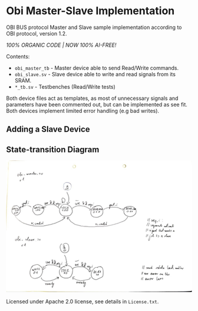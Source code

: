 # Obi Master-Slave Implementation
OBI BUS protocol Master and Slave sample implementation according to
OBI protocol, version 1.2.

*100% ORGANIC CODE | NOW 100% AI-FREE!*

Contents:
- `obi_master_tb` - Master device able to send Read/Write commands.
- `obi_slave.sv` - Slave device able to write and read signals from its SRAM.
- `*_tb.sv` - Testbenches (Read/Write tests)

Both device files act as templates, as most of unnecessary signals and parameters have been commented out, but can be implemented as see fit.
Both devices implement limited error handling (e.g bad writes).

## Adding a Slave Device 


## State-transition Diagram
![A state transition diagram poorly drawn by hand and digitized. Honestly, just use a screen reader for those files instead.](transition_graph.jpg)


Licensed under Apache 2.0 license, see details in `License.txt`.

